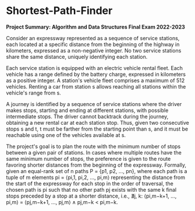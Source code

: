 # Shortest-Path-Finder

**Project Summary: Algorithm and Data Structures Final Exam 2022-2023**

Consider an expressway represented as a sequence of service stations, each located at a specific distance from the beginning of the highway in kilometers, expressed as a non-negative integer. No two service stations share the same distance, uniquely identifying each station.

Each service station is equipped with an electric vehicle rental fleet. Each vehicle has a range defined by the battery charge, expressed in kilometers as a positive integer. A station's vehicle fleet comprises a maximum of 512 vehicles. Renting a car from station s allows reaching all stations within the vehicle's range from s.

A journey is identified by a sequence of service stations where the driver makes stops, starting and ending at different stations, with possible intermediate stops. The driver cannot backtrack during the journey, obtaining a new rental car at each station stop. Thus, given two consecutive stops s and t, t must be farther from the starting point than s, and it must be reachable using one of the vehicles available at s.

The project's goal is to plan the route with the minimum number of stops between a given pair of stations. In cases where multiple routes have the same minimum number of stops, the preference is given to the route favoring shorter distances from the beginning of the expressway. Formally, given an equal-rank set of n paths P = {p1, p2, ..., pn}, where each path is a tuple of m elements pi = ⟨pi,1, pi,2, ..., pi,m⟩ representing the distance from the start of the expressway for each stop in the order of traversal, the chosen path is pi such that no other path pj exists with the same k final stops preceded by a stop at a shorter distance, i.e., ∄j, k: ⟨pi,m−k+1, ..., pi,m⟩ = ⟨pj,m−k+1, ..., pj,m⟩ ∧ pj,m−k < pi,m−k.
